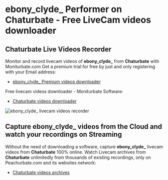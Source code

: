 # ebony_clyde_ Performer on Chaturbate - Free LiveCam videos downloader

## Chaturbate Live Videos Recorder

Monitor and record livecam videos of **ebony_clyde_** from **Chaturbate** with Moniturbate.com
Get a premium trial for free by just and only registering with your Email address:
* [ebony_clyde_ Premium videos downloader](https://moniturbate.com/request-demo-licence-key.html)

Free livecam videos downloader - Moniturbate Software:
* [Chaturbate videos downloader](https://moniturbate.com/moniturbate-download-software.html)

![ebony_clyde_ livecam videos recorder](https://peachurnet.com/templates/moniturbate-software.png)


## Capture ebony_clyde_ videos from the Cloud and watch your recordings on Streaming

Without the need of downloading a software, capture **ebony_clyde_** livecam videos from **Chaturbate** 100% online.
Watch Livecam archives from **Chaturbate** unlimitedly from thousands of existing recordings, only on Peachurbate.com and its websites network:
* [Chaturbate videos archives](https://peachurnet.com/)